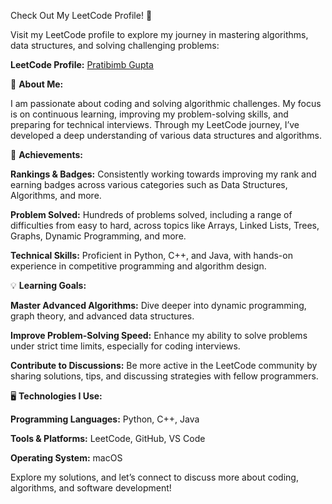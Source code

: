 Check Out My LeetCode Profile! 🚀   

Visit my LeetCode profile to explore my journey in mastering algorithms, data structures, and solving challenging problems:

**LeetCode Profile:** [Pratibimb Gupta](https://leetcode.com/u/pratibimb__gupta/)


🌟 ****About Me:****

I am passionate about coding and solving algorithmic challenges. My focus is on continuous learning, improving my problem-solving skills, and preparing for technical interviews. Through my LeetCode journey, I’ve developed a deep understanding of various data structures and algorithms.


🏅 ****Achievements:****

**Rankings & Badges:** Consistently working towards improving my rank and earning badges across various categories such as Data Structures, Algorithms, and more.

**Problem Solved:** Hundreds of problems solved, including a range of difficulties from easy to hard, across topics like Arrays, Linked Lists, Trees, Graphs, Dynamic Programming, and more.

**Technical Skills:** Proficient in Python, C++, and Java, with hands-on experience in competitive programming and algorithm design.


💡 ****Learning Goals:****

**Master Advanced Algorithms:** Dive deeper into dynamic programming, graph theory, and advanced data structures.

**Improve Problem-Solving Speed:** Enhance my ability to solve problems under strict time limits, especially for coding interviews.

**Contribute to Discussions:** Be more active in the LeetCode community by sharing solutions, tips, and discussing strategies with fellow programmers.


🖥️ ****Technologies I Use:****

**Programming Languages:** Python, C++, Java

**Tools & Platforms:** LeetCode, GitHub, VS Code

**Operating System:** macOS

Explore my solutions, and let’s connect to discuss more about coding, algorithms, and software development!
